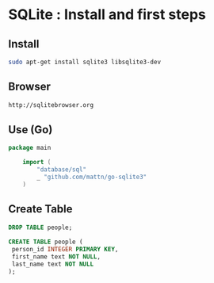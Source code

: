 # SQLite : Install and first steps
## Install
```bash
sudo apt-get install sqlite3 libsqlite3-dev
```
## Browser
```html
http://sqlitebrowser.org
```
## Use (Go)
```go
package main

    import (
        "database/sql"
        _ "github.com/mattn/go-sqlite3"
    )
  ```  
## Create Table
```sql
DROP TABLE people;
 
CREATE TABLE people (
 person_id INTEGER PRIMARY KEY,
 first_name text NOT NULL,
 last_name text NOT NULL
);
```
